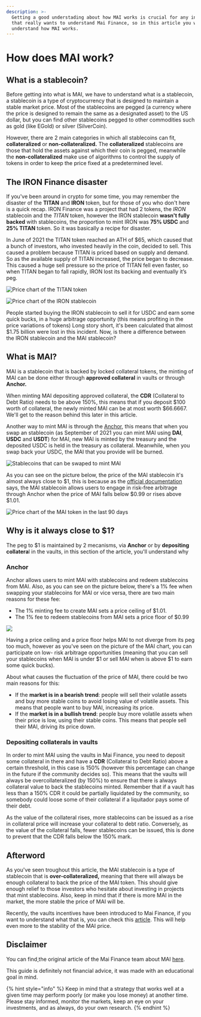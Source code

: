 ```yaml
---
description: >-
  Getting a good understading about how MAI works is crucial for any investor
  that really wants to understand Mai Finance, so in this article you will
  understand how MAI works.
---
```


# How does MAI work?

## What is a stablecoin?

Before getting into what is MAI, we have to understand what is a stablecoin, a stablecoin is a type of cryptocurrency that is designed to maintain a stable market price. Most of the stablecoins are pegged \(a currency where the price is designed to remain the same as a designated asset\) to the US dollar, but you can find other stablecoins pegged to other commodities such as gold \(like EGold\) or silver \(SilverCoin\).

However, there are 2 main categories in which all stablecoins can fit, **collateralized** or **non-collateralized.** The **collateralized** stablecoins are those that hold the assets against which their coin is pegged, meanwhile the **non-collateralized** make use of algorithms to control the supply of tokens in order to keep the price fixed at a predetermined level. 

## The IRON Finance disaster

If you've been around in crypto for some time, you may remember the disaster of the **TITAN** and **IRON** token, but for those of you who don't here is a quick recap. IRON Finance was a project that had 2 tokens, the _IRON_ stablecoin and the _TITAN_ token, however the IRON stablecoin **wasn't fully backed** with stablecoins, the proportion to mint IRON was **75% USDC** and **25% TITAN** token. So it was basically a recipe for disaster.

In June of 2021 the TITAN token reached an ATH of $65, which caused that a bunch of investors, who invested heavily in the coin, decided to sell. This caused a problem because TITAN is priced based on supply and demand. So as the available supply of TITAN increased, the price began to decrease. This caused a huge sell pressure so the price of TITAN fell even faster, so when TITAN began to fall rapidly, IRON lost its backing and eventually it’s peg.

![Price chart of the TITAN token](../.gitbook/assets/iron.jpg)

![Price chart of the IRON stablecoin](../.gitbook/assets/titan.jpg)

People started buying the IRON stablecoin to sell it for USDC and earn some quick bucks, in a huge arbitrage opportunity \(this means profiting in the price variations of tokens\) Long story short, it's been calculated that almost $1.75 billion were lost in this incident. Now, is there a difference between the IRON stablecoin and the MAI stablecoin?

## What is MAI?

MAI is a stablecoin that is backed by locked collateral tokens, the minting of MAI can be done either through **approved collateral** in vaults or through **Anchor.** 

When minting MAI depositing approved collateral, the **CDR** \(Collateral to Debt Ratio\) needs to be above 150%, this means that if you deposit $100 worth of collateral, the newly minted MAI can be at most worth $66.6667. We'll get to the reason behind this later in this article.

Another way to mint MAI is through the [Anchor](https://app.mai.finance/anchor),  this means that when you swap an stablecoin \(as September of 2021 you can mint MAI using **DAI**, **USDC** and **USDT**\) for MAI, new MAI is minted by the treasury and the deposited USDC is held in the treasury as collateral. Meanwhile, when you swap back your USDC, the MAI  that you provide will be burned.

![Stablecoins that can be swaped to mint MAI](../.gitbook/assets/image%20%289%29.png)

As you can see on the picture below, the price of the MAI stablecoin it's almost always close to $1, this is because as the [official documentation](https://docs.mai.finance/stablecoin-economics) says, the MAI stablecoin allows users to engage in risk-free arbitrage through Anchor when  the price of MAI falls below $0.99 or rises above $1.01. 

![Price chart of the MAI token in the last 90 days](../.gitbook/assets/image%20%287%29.png)

## Why is it always close to $1?

The peg to $1 is maintained by 2 mecanisms, via **Anchor** or by **depositing collatera**l in the vaults, in this section of the article, you'll understand why

### Anchor

Anchor allows users to mint MAI with stablecoins and redeem stablecoins from MAI. Also, as you can see on the picture below, there's a 1% fee when swapping your stablecoins for MAI or vice versa, there are two main reasons for these fee:

* The 1% minting fee to create MAI sets a price ceiling of $1.01.
* The 1% fee to redeem stablecoins from MAI sets a price floor of $0.99

![](../.gitbook/assets/image%20%288%29.png)

Having a price ceiling and a price floor helps MAI to not diverge from its peg too much, however as you've seen on the picture of the MAI chart, you can participate on low- risk arbitrage opportunities \(meaning that you can sell your stablecoins when MAI is under $1 or sell MAI when is above $1 to earn some quick bucks\). 

About what causes the fluctuation of the price of MAI, there could be two main reasons for this:

* If the **market is in a bearish trend**: people will sell their volatile assets and buy more stable coins to avoid losing value of volatile assets. This means that people want to buy MAI, increasing its price.
* If the **market is in a bullish trend**: people buy more volatile assets when their price is low, using their stable coins. This means that people sell their MAI, driving its price down.

### Depositing collaterals in vaults

In order to mint MAI using the vaults in Mai Finance, you need to deposit some collateral in there and have a **CDR** \(Collateral to Debt Ratio\) above a certain threshold, in this case is 150% \(however this percentage can change in the future if the community decides so\). This means that the vaults will always be overcollateralized \(by 150%\) to ensure that there is always collateral value to back the stablecoins minted. Remember that if a vault has less than a 150% CDR it could be partially liquidated by the community, so somebody could loose some of their collateral if a liquitador pays some of their debt.

As the value of the collateral rises, more stablecoins can be issued as a rise in collateral price will increase your collateral to debt ratio. Conversely, as the value of the collateral falls, fewer stablecoins can be issued, this is done to prevent that the CDR falls below the 150% mark.

## Afterword

As you've seen troughout this article, the MAI stablecoin is a type of stablecoin that is **over-collateralized,** meaning that there will always be enough collateral to back the price of the MAI token. This should give enough relief to those investors who hesitate about investing in projects that mint stablecoins. Also, keep in mind that if there is more MAI in the market, the more stable the price of MAI will be.

Recently, the vaults incentives have been introduced to Mai Finance, if you want to understand what that is, you can check this [article](https://app.gitbook.com/@qidao-qimps/s/mai-finance-tutorials/~/drafts/-MjoGweuRy7QzOmwfg7k/mai-eqi-qi-tutorials/mai-loans-and-vaults-incentives). This will help even more to the stability of the MAI price.

## Disclaimer 

You can find[ ](https://docs.mai.finance/stablecoin-economics)the original article of the Mai Finance team about MAI [here](https://docs.mai.finance/stablecoin-economics).

This guide is definitely not financial advice, it was made with an educational goal in mind. 

{% hint style="info" %}
Keep in mind that a strategy that works well at a given time may perform poorly \(or make you lose money\) at another time. Please stay informed, monitor the markets, keep an eye on your investments, and as always, do your own research.
{% endhint %}



